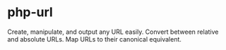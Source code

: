php-url
=======

Create, manipulate, and output any URL easily. Convert between relative and absolute URLs. Map URLs to their canonical equivalent.